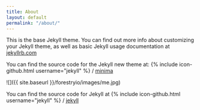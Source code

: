 ```yaml
---
title: About
layout: default
permalink: "/about/"
---
```

This is the base Jekyll theme. You can find out more info about customizing your Jekyll theme, as well as basic Jekyll usage documentation at [jekyllrb.com](http://jekyllrb.com/)

You can find the source code for the Jekyll new theme at: {% include icon-github.html username="jekyll" %} / [minima](https://github.com/jekyll/minima)

![]({{ site.baseurl }}/forestryio/images/me.jpg)

You can find the source code for Jekyll at {% include icon-github.html username="jekyll" %} / [jekyll](https://github.com/jekyll/jekyll)